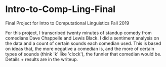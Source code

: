 # Intro-to-Comp-Ling-Final
Final Project for Intro to Computational Linguistics Fall 2019

For this project, I transcribed twenty minutes of standup comedy from comedians Dave Chappelle and Lewis Black. I did a sentiment analysis on the data and a count of certain sounds each comedian used. This is based on ideas that, the more negative a comedian is, and the more of certain types of sounds (think 'k' like 'clock'), the funnier that comedian would be. Details + results are in the writeup.
